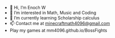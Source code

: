 - 👋 Hi, I’m Enoch W
- 👀 I’m interested in Math, Music and Coding
- 🌱 I’m currently learning Scholarship calculus
- 📫 Contact me at minecraftmath4096@gmail.com
- Play my games at mm4096.github.io/BossFights

<!---
MM4096/MM4096 is a ✨ special ✨ repository because its `README.md` (this file) appears on your GitHub profile.
You can click the Preview link to take a look at your changes.
--->
